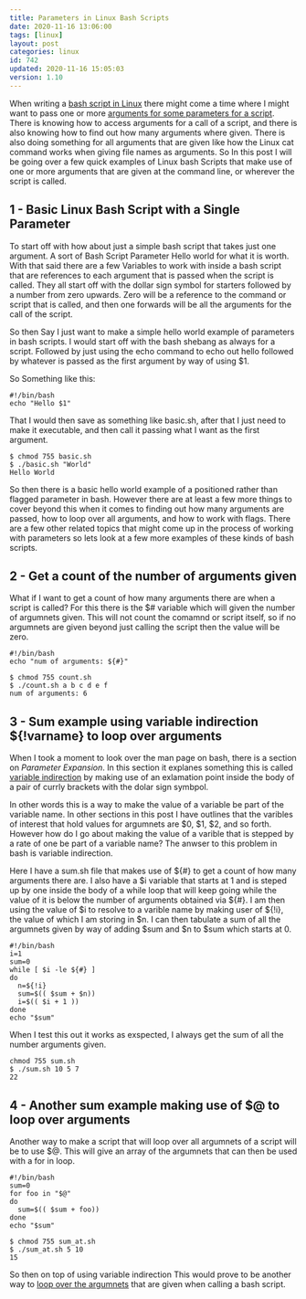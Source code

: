 ```yaml
---
title: Parameters in Linux Bash Scripts
date: 2020-11-16 13:06:00
tags: [linux]
layout: post
categories: linux
id: 742
updated: 2020-11-16 15:05:03
version: 1.10
---
```


When writing a [bash script in Linux](https://linux.die.net/man/1/bash) there might come a time where I might want to pass one or more [arguments for some parameters for a script](https://www.baeldung.com/linux/use-command-line-arguments-in-bash-script). There is knowing how to access arguments for a call of a script, and there is also knowing how to find out how many arguments where given. There is also doing something for all arguments that are given like how the Linux cat command works when giving file names as arguments. So In this post I will be going over a few quick examples of Linux bash Scripts that make use of one or more arguments that are given at the command line, or wherever the script is called.

<!-- more -->

## 1 - Basic Linux Bash Script with a Single Parameter

To start off with how about just a simple bash script that takes just one argument. A sort of Bash Script Parameter Hello world for what it is worth. With that said there are a few Variables to work with inside a bash script that are references to each argument that is passed when the script is called. They all start off with the dollar sign symbol for starters followed by a number from zero upwards. Zero will be a reference to the command or script that is called, and then one forwards will be all the arguments for the call of the script.

So then Say I just want to make a simple hello world example of parameters in bash scripts. I would start off with the bash shebang as always for a script. Followed by just using the echo command to echo out hello followed by whatever is passed as the first argument by way of using $1.

So Something like this:

```
#!/bin/bash
echo "Hello $1"
```

That I would then save as something like basic.sh, after that I just need to make it executable, and then call it passing what I want as the first argument.

```
$ chmod 755 basic.sh
$ ./basic.sh "World"
Hello World
```

So then there is a basic hello world example of a positioned rather than flagged parameter in bash. However there are at least a few more things to cover beyond this when it comes to finding out how many arguments are passed, how to loop over all arguments, and how to work with flags. There are a few other related topics that might come up in the process of working with parameters so lets look at a few more examples of these kinds of bash scripts.

## 2 - Get a count of the number of arguments given

What if I want to get a count of how many arguments there are when a script is called? For this there is the $# variable which will given the number of argumnets given. This will not count the comamnd or script itself, so if no argumnets are given beyond just calling the script then the value will be zero.

```
#!/bin/bash
echo "num of arguments: ${#}"
```

```
$ chmod 755 count.sh
$ ./count.sh a b c d e f
num of arguments: 6
```

## 3 - Sum example using variable indirection ${!varname} to loop over arguments

When I took a moment to look over the man page on bash, there is a section on _Parameter Expansion_. In this section it explanes something this is called [variable indirection](https://stackoverflow.com/questions/8515411/what-is-indirect-expansion-what-does-var-mean) by making use of an exlamation point inside the body of a pair of currly brackets with the dolar sign symbpol.

In other words this is a way to make the value of a variable be part of the variable name. In other sections in this post I have outlines that the varibles of interest that hold values for argumnets are $0, $1, $2, and so forth. However how do I go about making the value of a varible that is stepped by a rate of one be part of a variable name? The anwser to this problem in bash is variable indirection.

Here I have a sum.sh file that makes use of ${#} to get a count of how many arguments there are. I also have a $i variable that starts at 1 and is steped up by one inside the body of a while loop that will keep going while the value of it is below the number of arguments obtained via ${#}. I am then using the value of $i to resolve to a varible name by making user of ${!i}, the value of which I am storing in $n. I can then tabulate a sum of all the argumnets given by way of adding $sum and $n to $sum which starts at 0.

```
#!/bin/bash
i=1
sum=0
while [ $i -le ${#} ]
do
  n=${!i}
  sum=$(( $sum + $n))
  i=$(( $i + 1 ))
done
echo "$sum"
```

When I test this out it works as exspected, I always get the sum of all the number arguments given.

```
chmod 755 sum.sh
$ ./sum.sh 10 5 7
22
```

## 4 - Another sum example making use of $@ to loop over arguments

Another way to make a script that will loop over all argumnets of a script will be to use $@. This will give an array of the argumnets that can then be used with a for in loop.

```
#!/bin/bash
sum=0
for foo in "$@"
do
  sum=$(( $sum + foo))
done
echo "$sum"
```

```
$ chmod 755 sum_at.sh
$ ./sum_at.sh 5 10
15
```

So then on top of using variable indirection This would prove to be another way to [loop over the argumnets](https://stackoverflow.com/questions/255898/how-to-iterate-over-arguments-in-a-bash-script) that are given when calling a bash script.